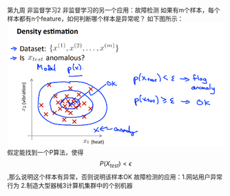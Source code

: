 第九周 非监督学习2
非监督学习的另一个应用：故障检测
如果有m个样本，每个样本都有n个feature，如何判断哪个样本是异常呢？
如下图所示：
![](/机器学习/images/77.PNG)
假定能找到一个P算法，使得$$P(X_{test})< \epsilon$$,那么说明这个样本有异常，否则说明该样本OK
故障检测的应用：1.网站用户异常行为 2.制造大型器械3计算机集群中的个别机器
